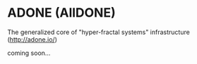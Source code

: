# ADONE (AllDONE)
The generalized core of "hyper-fractal systems" infrastructure (http://adone.io/)

coming soon...

